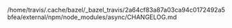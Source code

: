 /home/travis/.cache/bazel/_bazel_travis/2a64cf83a87a03ca94c0172492a5bfea/external/npm/node_modules/async/CHANGELOG.md